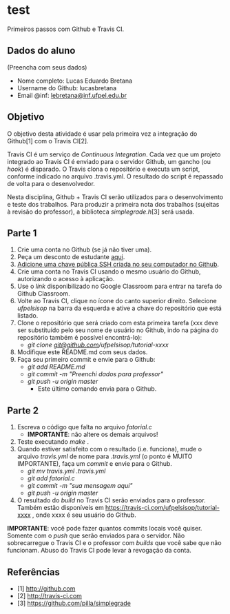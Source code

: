 # test

Primeiros passos com Github e Travis CI.

## Dados do aluno

(Preencha com seus dados)

- Nome completo: Lucas Eduardo Bretana
- Username do Github: lucasbretana
- Email @inf: lebretana@inf.ufpel.edu.br 

## Objetivo 

O objetivo desta atividade é usar pela primeira vez a integração do Github[1] com o Travis CI[2]. 

Travis CI é um serviço de *Continuous Integration*. Cada vez que um projeto integrado ao Travis CI é enviado para o servidor Github, um gancho (ou *hook*) é disparado. O Travis clona o repositório e executa um script, conforme indicado no arquivo .travis.yml. O resultado do script é repassado de volta para o desenvolvedor.

Nesta disciplina, Github + Travis CI serão utilizados para o desenvolvimento e teste dos trabalhos. Para produzir a primeira nota dos trabalhos (sujeitas à revisão do professor), a biblioteca *simplegrade.h*[3] será usada.

## Parte 1

1. Crie uma conta no Github (se já não tiver uma).
2. Peça um desconto de estudante [aqui](https://education.github.com/discount_requests/new).
3. [Adicione uma chave pública SSH criada no seu computador no Github](https://git-scm.com/book/pt-br/v1/Git-no-Servidor-Gerando-Sua-Chave-Pública-SSH).
4. Crie uma conta no Travis CI usando o mesmo usuário do Github, autorizando o acesso à aplicação.
5. Use o _link_ disponibilizado no Google Classroom para entrar na tarefa do Github Classroom. 
6. Volte ao Travis CI, clique no ícone do canto superior direito. Selecione _ufpelsisop_ na barra da esquerda e ative a chave do repositório que está listado.
7. Clone o repositório que será criado com esta primeira tarefa (xxx deve ser substituído pelo seu nome de usuário no Github, indo na página do repositório também é possível encontrá-lo):
    * _git clone git@github.com/ufpelsisop/tutorial-xxxx_
8. Modifique este README.md com seus dados.
9. Faça seu primeiro commit e envie para o Github:
    * _git add README.md_
    * _git commit -m "Preenchi dados para professor"_
    * _git push -u origin master_ 
        * Este último comando envia para o Github. 

## Parte 2

1. Escreva o código que falta no arquivo _fatorial.c_
    * __IMPORTANTE__: não altere os demais arquivos!
2. Teste executando _make_ .
3. Quando estiver satisfeito com o resultado (i.e. funciona), mude o arquivo _travis.yml_ de nome para _.travis.yml_ (o ponto é MUITO IMPORTANTE), faça um _commit_ e envie para o Github.
    * _git mv travis.yml .travis.yml_
    * _git add fatorial.c_ 
    * _git commit -m "sua mensagem aqui"_
    * _git push -u origin master_
4. O resultado do _build_ no Travis CI serão enviados para o professor. Também estão disponíveis em https://travis-ci.com/ufpelsisop/tutorial-xxxx , onde xxxx é seu usuário do Github.

__IMPORTANTE__: você pode fazer quantos commits locais você quiser. Somente com o _push_ que serão enviados para o servidor. Não sobrecarregue o Travis CI e o professor com _builds_ que você sabe que não funcionam. Abuso do Travis CI pode levar à revogação da conta. 

## Referências

- [1] http://github.com
- [2] http://travis-ci.com
- [3] https://github.com/pilla/simplegrade
